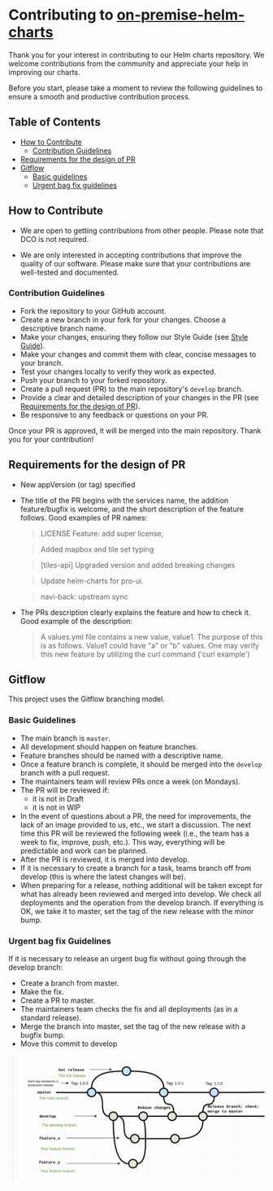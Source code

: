# Contributing to [on-premise-helm-charts](https://github.com/2gis/on-premise-helm-charts/tree/master)

Thank you for your interest in contributing to our Helm charts repository. We welcome contributions from the community and appreciate your help in improving our charts.

Before you start, please take a moment to review the following guidelines to ensure a smooth and productive contribution process.

## Table of Contents

- [How to Contribute](#how-to-contribute)
  - [Contribution Guidelines](#contribution-guidelines)
- [Requirements for the design of PR](#requirements-for-the-design-of-pr)
- [Gitflow](#gitflow)
  - [Basic guidelines](#basic-guidelines)
  - [Urgent bag fix guidelines](#urgent-bag-fix-guidelines)

## How to Contribute

- We are open to getting contributions from other people. Please note that DCO is not required.

- We are only interested in accepting contributions that improve the quality of our software. Please make sure that your contributions are well-tested and documented.

### Contribution Guidelines

- Fork the repository to your GitHub account.
- Create a new branch in your fork for your changes. Choose a descriptive branch name.
- Make your changes, ensuring they follow our Style Guide (see [Style Guide](styleguide.md)).
- Make your changes and commit them with clear, concise messages to your branch.
- Test your changes locally to verify they work as expected.
- Push your branch to your forked repository.
- Create a pull request (PR) to the main repository's `develop` branch.
- Provide a clear and detailed description of your changes in the PR (see [Requirements for the design of PR](#requirements-for-the-design-of-pr)).
- Be responsive to any feedback or questions on your PR.

Once your PR is approved, it will be merged into the main repository. Thank you for your contribution!

## Requirements for the design of PR

- New appVersion (or tag) specified
- The title of the PR begins with the services name, the addition feature/bugfix is welcome, and the short description of the feature follows. Good examples of PR names:
  > LICENSE Feature: add super license;

  > Added mapbox and tile set typing

  > [tiles-api] Upgraded version and added breaking changes

  > Update helm-charts for pro-ui.

  > navi-back: upstream sync
- The PRs description clearly explains the feature and how to check it.
Good example of the description:

  > A values.yml file contains a new value, value1. The purpose of this is as follows. Value1 could have "a" or "b" values. One may verify this new feature by utilizing the curl command ('curl example')

## Gitflow

This project uses the Gitflow branching model.

### Basic Guidelines

- The main branch is `master`.
- All development should happen on feature branches.
- Feature branches should be named with a descriptive name.
- Once a feature branch is complete, it should be merged into the `develop` branch with a pull request.
- The maintainers team will review PRs once a week (on Mondays).
- The PR will be reviewed if:
  - it is not in Draft
  - it is not in WIP
- In the event of questions about a PR, the need for improvements, the lack of an image provided to us, etc., we start a discussion. The next time this PR will be reviewed the following week (i.e., the team has a week to fix, improve, push, etc.). This way, everything will be predictable and work can be planned.
- After the PR is reviewed, it is merged into develop.
- If it is necessary to create a branch for a task, teams branch off from develop (this is where the latest changes will be).
- When preparing for a release, nothing additional will be taken except for what has already been reviewed and merged into develop. We check all deployments and the operation from the develop branch. If everything is OK, we take it to master, set the tag of the new release with the minor bump.

### Urgent bag fix Guidelines

If it is necessary to release an urgent bug fix without going through the develop branch:

- Create a branch from master.
- Make the fix.
- Create a PR to master.
- The maintainers team checks the fix and all deployments (as in a standard release).
- Merge the branch into master, set the tag of the new release with a bugfix bump.
- Move this commit to develop

![GitFlow](GitFlow.png)
